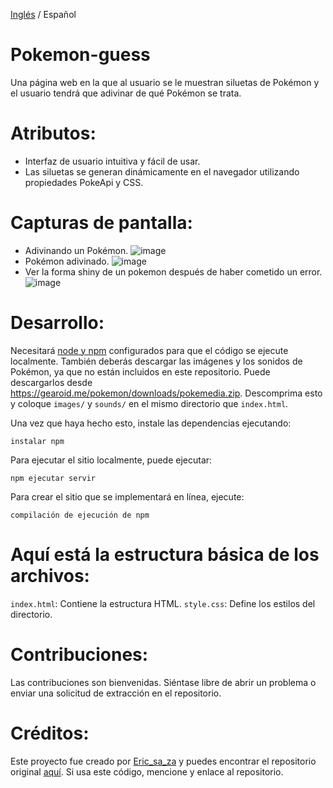 [Inglés](https://github.com/ericsaza/Pokemon-guess/blob/master/README.md) / Español
# Pokemon-guess
Una página web en la que al usuario se le muestran siluetas de Pokémon y el usuario tendrá que adivinar de qué Pokémon se trata.

# Atributos:
- Interfaz de usuario intuitiva y fácil de usar.
- Las siluetas se generan dinámicamente en el navegador utilizando propiedades PokeApi y CSS.

# Capturas de pantalla:
- Adivinando un Pokémon.
![image](https://github.com/ericsaza/Pokemon-guess/assets/94136968/cc65ccf6-594f-484d-9b0a-0ecf73ef0e53)
- Pokémon adivinado.
![image](https://github.com/ericsaza/Pokemon-guess/assets/94136968/defe20d8-a858-4102-95c3-5b56b3175261)
- Ver la forma shiny de un pokemon después de haber cometido un error.
![image](https://github.com/ericsaza/Pokemon-guess/assets/94136968/5d8e241e-d3fe-45c0-b2bd-d522c366b0b5)

# Desarrollo:

Necesitará [node y npm](https://nodejs.org/en/) configurados para que el código se ejecute localmente. También deberás descargar las imágenes y los sonidos de Pokémon, ya que no están incluidos en este repositorio. Puede descargarlos desde https://gearoid.me/pokemon/downloads/pokemedia.zip. Descomprima esto y coloque `images/` y `sounds/` en el mismo directorio que `index.html`.

Una vez que haya hecho esto, instale las dependencias ejecutando:

```
instalar npm
```

Para ejecutar el sitio localmente, puede ejecutar:

```
npm ejecutar servir
```

Para crear el sitio que se implementará en línea, ejecute:

```
compilación de ejecución de npm
```

# Aquí está la estructura básica de los archivos:
`index.html`: Contiene la estructura HTML.
`style.css`: Define los estilos del directorio.

# Contribuciones:
Las contribuciones son bienvenidas. Siéntase libre de abrir un problema o enviar una solicitud de extracción en el repositorio.

# Créditos:
Este proyecto fue creado por [Eric_sa_za](https://www.linkedin.com/in/eric-salado-zafra/) y puedes encontrar el repositorio original [aquí](https://github.com/ericsaza).
Si usa este código, mencione y enlace al repositorio.
